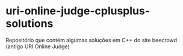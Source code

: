 # uri-online-judge-cplusplus-solutions
Repositório que contém algumas soluções em C++ do site beecrowd (antigo URI Online Judge)
